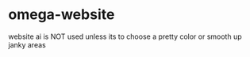 # omega-website
website
ai is NOT used unless its to choose a pretty color or smooth up janky areas
